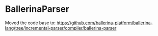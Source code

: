 # BallerinaParser

Moved the code base to: https://github.com/ballerina-platform/ballerina-lang/tree/incremental-parser/compiler/ballerina-parser
